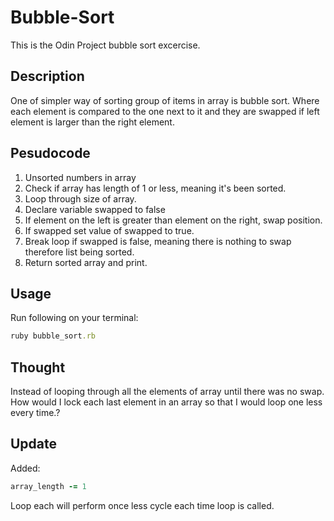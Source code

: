 # Bubble-Sort
This is the Odin Project bubble sort excercise.

## Description
One of simpler way of sorting group of items in array is bubble sort. Where each element is compared to the one next to it and they are swapped if left element is larger than the right element.

## Pesudocode
1. Unsorted numbers in array
2. Check if array has length of 1 or less, meaning it's been sorted. 
3. Loop through size of array. 
4. Declare variable swapped to false
5. If element on the left is greater than element on the right, swap position.
6. If swapped set value of swapped to true.
7. Break loop if swapped is false, meaning there is nothing to swap therefore list being sorted. 
8. Return sorted array and print. 

## Usage
Run following on your terminal:
```ruby
ruby bubble_sort.rb
```

## Thought
Instead of looping through all the elements of array until there was no swap. How would I lock each last element in an array so that I would loop one less every time.?


## Update
Added:
```ruby
array_length -= 1
```
Loop each will perform once less cycle each time loop is called. 

